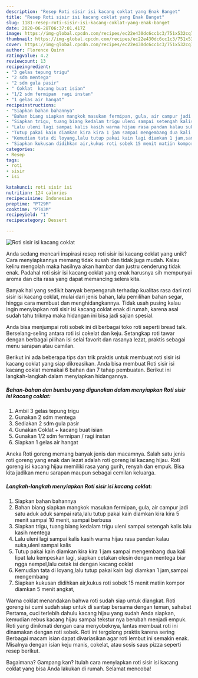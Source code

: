 ```yaml
---
description: "Resep Roti sisir isi kacang coklat yang Enak Banget"
title: "Resep Roti sisir isi kacang coklat yang Enak Banget"
slug: 1181-resep-roti-sisir-isi-kacang-coklat-yang-enak-banget
date: 2020-06-28T06:37:01.417Z
image: https://img-global.cpcdn.com/recipes/ec22e430dc6cc1c3/751x532cq70/roti-sisir-isi-kacang-coklat-foto-resep-utama.jpg
thumbnail: https://img-global.cpcdn.com/recipes/ec22e430dc6cc1c3/751x532cq70/roti-sisir-isi-kacang-coklat-foto-resep-utama.jpg
cover: https://img-global.cpcdn.com/recipes/ec22e430dc6cc1c3/751x532cq70/roti-sisir-isi-kacang-coklat-foto-resep-utama.jpg
author: Florence Quinn
ratingvalue: 4.2
reviewcount: 13
recipeingredient:
- "3 gelas tepung trigu"
- "2 sdm mentega"
- "2 sdm gula pasir"
- " Coklat  kacang buat isian"
- "1/2 sdm fermipan  ragi instan"
- "1 gelas air hangat"
recipeinstructions:
- "Siapkan bahan bahannya"
- "Bahan biang siapkan mangkok masukan fermipan, gula, air campur jadi satu aduk aduk sampai rata,lalu tutup pakai kain diamkan kira kira 5 menit sampai 10 menit, sampai berbusa"
- "Siapkan trigu, tuang biang kedalam trigu uleni sampai setengah kalis lalu kasih mentega"
- "Lalu uleni lagi sampai kalis kasih warna hijau rasa pandan kalau suka,uleni sampai kalis"
- "Tutup pakai kain diamkan kira kira 1 jam sampai mengembang dua kali lipat lalu kempeskan lagi, siapkan cetakan olesin dengan mentega biar ngga nempel,lalu cetak isi dengan kacang coklat"
- "Kemudian tata di loyang,lalu tutup pakai kain lagi diamkan 1 jam,sampai mengembang"
- "Siapkan kukusan didihkan air,kukus roti sobek 15 menit matiin kompor diamkan 5 menit angkat,"
categories:
- Resep
tags:
- roti
- sisir
- isi

katakunci: roti sisir isi 
nutrition: 124 calories
recipecuisine: Indonesian
preptime: "PT29M"
cooktime: "PT43M"
recipeyield: "1"
recipecategory: Dessert

---
```



![Roti sisir isi kacang coklat](https://img-global.cpcdn.com/recipes/ec22e430dc6cc1c3/751x532cq70/roti-sisir-isi-kacang-coklat-foto-resep-utama.jpg)

Anda sedang mencari inspirasi resep roti sisir isi kacang coklat yang unik? Cara menyiapkannya memang tidak susah dan tidak juga mudah. Kalau keliru mengolah maka hasilnya akan hambar dan justru cenderung tidak enak. Padahal roti sisir isi kacang coklat yang enak harusnya sih mempunyai aroma dan cita rasa yang dapat memancing selera kita.

Banyak hal yang sedikit banyak berpengaruh terhadap kualitas rasa dari roti sisir isi kacang coklat, mulai dari jenis bahan, lalu pemilihan bahan segar, hingga cara membuat dan menghidangkannya. Tidak usah pusing kalau ingin menyiapkan roti sisir isi kacang coklat enak di rumah, karena asal sudah tahu triknya maka hidangan ini bisa jadi sajian spesial.

Anda bisa menjumpai roti sobek ini di berbagai toko roti seperti bread talk. Berselang-seling antara roti isi cokelat dan keju. Setangkap roti tawar dengan berbagai pilihan isi selai favorit dan rasanya lezat, praktis sebagai menu sarapan atau camilan.


Berikut ini ada beberapa tips dan trik praktis untuk membuat roti sisir isi kacang coklat yang siap dikreasikan. Anda bisa membuat Roti sisir isi kacang coklat memakai 6 bahan dan 7 tahap pembuatan. Berikut ini langkah-langkah dalam menyiapkan hidangannya.

<!--inarticleads1-->

##### Bahan-bahan dan bumbu yang digunakan dalam menyiapkan Roti sisir isi kacang coklat:

1. Ambil 3 gelas tepung trigu
1. Gunakan 2 sdm mentega
1. Sediakan 2 sdm gula pasir
1. Gunakan  Coklat + kacang buat isian
1. Gunakan 1/2 sdm fermipan / ragi instan
1. Siapkan 1 gelas air hangat


Aneka Roti goreng memang banyak jenis dan macamnya. Salah satu jenis roti goreng yang enak dan lezat adalah roti goreng isi kacang hijau. Roti goreng isi kacang hijau memiliki rasa yang gurih, renyah dan empuk. Bisa kita jadikan menu sarapan maupun sebagai cemilan keluarga. 

<!--inarticleads2-->

##### Langkah-langkah menyiapkan Roti sisir isi kacang coklat:

1. Siapkan bahan bahannya
1. Bahan biang siapkan mangkok masukan fermipan, gula, air campur jadi satu aduk aduk sampai rata,lalu tutup pakai kain diamkan kira kira 5 menit sampai 10 menit, sampai berbusa
1. Siapkan trigu, tuang biang kedalam trigu uleni sampai setengah kalis lalu kasih mentega
1. Lalu uleni lagi sampai kalis kasih warna hijau rasa pandan kalau suka,uleni sampai kalis
1. Tutup pakai kain diamkan kira kira 1 jam sampai mengembang dua kali lipat lalu kempeskan lagi, siapkan cetakan olesin dengan mentega biar ngga nempel,lalu cetak isi dengan kacang coklat
1. Kemudian tata di loyang,lalu tutup pakai kain lagi diamkan 1 jam,sampai mengembang
1. Siapkan kukusan didihkan air,kukus roti sobek 15 menit matiin kompor diamkan 5 menit angkat,


Warna coklat menandakan bahwa roti sudah siap untuk diangkat. Roti goreng isi cumi sudah siap untuk di santap bersama dengan teman, sahabat Pertama, cuci terlebih dahulu kacang hijau yang sudah Anda siapkan, kemudian rebus kacang hijau sampai tekstur nya berubah menjadi empuk. Roti yang dinikmati dengan cara menyobeknya, lantas membuat roti ini dinamakan dengan roti sobek. Roti ini tergolong praktis karena sering Berbagai macam isian dapat divariasikan agar roti lembut ini semakin enak. Misalnya dengan isian keju manis, cokelat, atau sosis saus pizza seperti resep berikut. 

Bagaimana? Gampang kan? Itulah cara menyiapkan roti sisir isi kacang coklat yang bisa Anda lakukan di rumah. Selamat mencoba!
